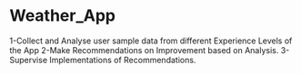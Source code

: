 # Weather_App
1-Collect and Analyse user sample data from different Experience Levels of the App
2-Make Recommendations on Improvement based on Analysis.
3-Supervise Implementations of Recommendations.

